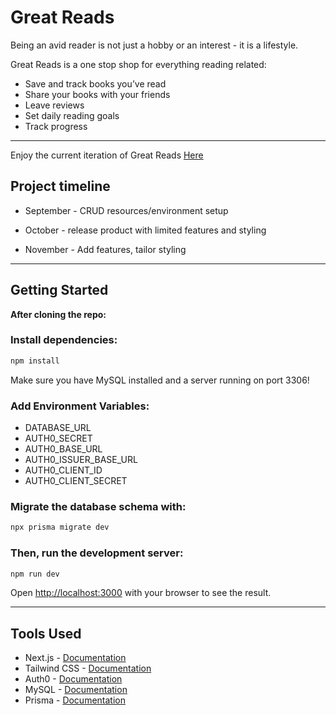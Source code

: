 # Great Reads

Being an avid reader is not just a hobby or an interest - it is a lifestyle.

Great Reads is a one stop shop for everything reading related:

- Save and track books you’ve read
- Share your books with your friends
- Leave reviews
- Set daily reading goals
- Track progress

---

Enjoy the current iteration of Great Reads [Here](https://great-reads-qacg-lartg.vercel.app/)

## Project timeline

- September - CRUD resources/environment setup

- October - release product with limited features and styling

- November - Add features, tailor styling

---

## Getting Started

**After cloning the repo:**

### Install dependencies:

```bash
npm install
```

Make sure you have MySQL installed and a server running on port 3306!

### Add Environment Variables:

- DATABASE_URL
- AUTH0_SECRET
- AUTH0_BASE_URL
- AUTH0_ISSUER_BASE_URL
- AUTH0_CLIENT_ID
- AUTH0_CLIENT_SECRET

### Migrate the database schema with:

```bash
npx prisma migrate dev
```

### Then, run the development server:

```bash
npm run dev
```

Open [http://localhost:3000](http://localhost:3000) with your browser to see the result.

---

## Tools Used

- Next.js - [Documentation](https://nextjs.org/docs)
- Tailwind CSS - [Documentation](https://tailwindcss.com/docs/installation)
- Auth0 - [Documentation](https://auth0.com/docs/)
- MySQL - [Documentation](https://dev.mysql.com/doc/)
- Prisma - [Documentation](https://www.prisma.io/docs/)
